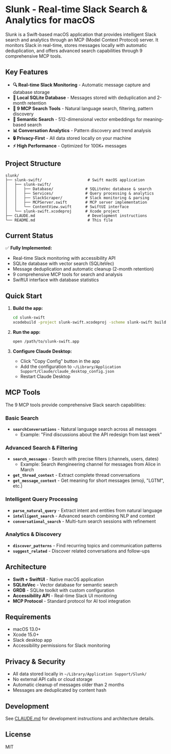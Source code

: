 # Slunk - Real-time Slack Search & Analytics for macOS

Slunk is a Swift-based macOS application that provides intelligent Slack search and analytics through an MCP (Model Context Protocol) server. It monitors Slack in real-time, stores messages locally with automatic deduplication, and offers advanced search capabilities through 9 comprehensive MCP tools.

## Key Features

- **🔍 Real-time Slack Monitoring** - Automatic message capture and database storage
- **💾 Local SQLite Database** - Messages stored with deduplication and 2-month retention
- **🤖 9 MCP Search Tools** - Natural language search, filtering, pattern discovery
- **🧠 Semantic Search** - 512-dimensional vector embeddings for meaning-based search
- **📊 Conversation Analytics** - Pattern discovery and trend analysis
- **🔒 Privacy-First** - All data stored locally on your machine
- **⚡ High Performance** - Optimized for 100K+ messages

## Project Structure

```
slunk/
├── slunk-swift/                    # Swift macOS application
│   ├── slunk-swift/               
│   │   ├── Database/              # SQLiteVec database & search
│   │   ├── Services/              # Query processing & analytics
│   │   ├── SlackScraper/          # Slack monitoring & parsing
│   │   ├── MCPServer.swift        # MCP server implementation
│   │   └── ContentView.swift      # SwiftUI interface
│   └── slunk-swift.xcodeproj      # Xcode project
├── CLAUDE.md                       # Development instructions
└── README.md                       # This file
```

## Current Status

✅ **Fully Implemented:**
- Real-time Slack monitoring with accessibility API
- SQLite database with vector search (SQLiteVec)
- Message deduplication and automatic cleanup (2-month retention)
- 9 comprehensive MCP tools for search and analysis
- SwiftUI interface with database statistics

## Quick Start

1. **Build the app:**
   ```bash
   cd slunk-swift
   xcodebuild -project slunk-swift.xcodeproj -scheme slunk-swift build
   ```

2. **Run the app:**
   ```bash
   open /path/to/slunk-swift.app
   ```

3. **Configure Claude Desktop:**
   - Click "Copy Config" button in the app
   - Add the configuration to `~/Library/Application Support/Claude/claude_desktop_config.json`
   - Restart Claude Desktop

## MCP Tools

The 9 MCP tools provide comprehensive Slack search capabilities:

### Basic Search
- **`searchConversations`** - Natural language search across all messages
  - Example: "Find discussions about the API redesign from last week"

### Advanced Search & Filtering  
- **`search_messages`** - Search with precise filters (channels, users, dates)
  - Example: Search #engineering channel for messages from Alice in March
- **`get_thread_context`** - Extract complete thread conversations
- **`get_message_context`** - Get meaning for short messages (emoji, "LGTM", etc.)

### Intelligent Query Processing
- **`parse_natural_query`** - Extract intent and entities from natural language
- **`intelligent_search`** - Advanced search combining NLP and context
- **`conversational_search`** - Multi-turn search sessions with refinement

### Analytics & Discovery
- **`discover_patterns`** - Find recurring topics and communication patterns
- **`suggest_related`** - Discover related conversations and follow-ups

## Architecture

- **Swift + SwiftUI** - Native macOS application
- **SQLiteVec** - Vector database for semantic search
- **GRDB** - SQLite toolkit with custom configuration  
- **Accessibility API** - Real-time Slack UI monitoring
- **MCP Protocol** - Standard protocol for AI tool integration

## Requirements

- macOS 13.0+
- Xcode 15.0+
- Slack desktop app
- Accessibility permissions for Slack monitoring

## Privacy & Security

- All data stored locally in `~/Library/Application Support/Slunk/`
- No external API calls or cloud storage
- Automatic cleanup of messages older than 2 months
- Messages are deduplicated by content hash

## Development

See [CLAUDE.md](CLAUDE.md) for development instructions and architecture details.

## License

MIT
